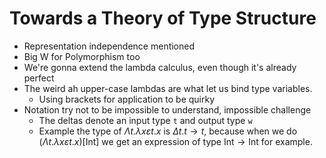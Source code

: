 # Towards a Theory of Type Structure
- Representation independence mentioned
- Big W for Polymorphism too
- We're gonna extend the lambda calculus, even though it's already perfect
- The weird ah upper-case lambdas are what let us bind type variables.
  - Using brackets for application to be quirky
- Notation try not to be impossible to understand, impossible challenge
  - The deltas denote an input type `t` and output type `w`
  - Example the type of $\Lambda t . \lambda x \varepsilon t . x$ is $\Delta t. t \rightarrow t$, because when we do $(\Lambda t . \lambda x \varepsilon t . x)[\text{Int}]$ we get an expression of type $\text{Int} \rightarrow \text{Int}$ for example.
